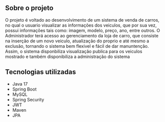 ## Sobre o projeto
O projeto é voltado ao desenvolvimento de um sistema de venda de carros, no qual o usuario visualizar as informações dos veiculos, que por sua vez, possui informações tais como: imagem, modelo, preço, ano, entre outros. O Administrador terá acesso ao gerenciamento da loja de carro, que consiste na inserção de um novo veiculo, atualização do proprio e até mesmo a exclusão, tornando o sistema bem flexivel e fácil de dar manuntenção. Assim, o sistema disponbiliza visualização publica para os veiculos mostrado e também disponibiliza a administração do sistema

## Tecnologias utilizadas

- Java 17
- Spring Boot
- MySQL
- Spring Security
- JWT
- Maven
- JPA

